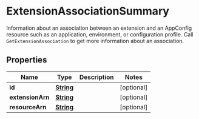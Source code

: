 

# ExtensionAssociationSummary

Information about an association between an extension and an AppConfig resource such as an application, environment, or configuration profile. Call <code>GetExtensionAssociation</code> to get more information about an association.

## Properties

| Name | Type | Description | Notes |
|------------ | ------------- | ------------- | -------------|
|**id** | [**String**](String.md) |  |  [optional] |
|**extensionArn** | [**String**](String.md) |  |  [optional] |
|**resourceArn** | [**String**](String.md) |  |  [optional] |



